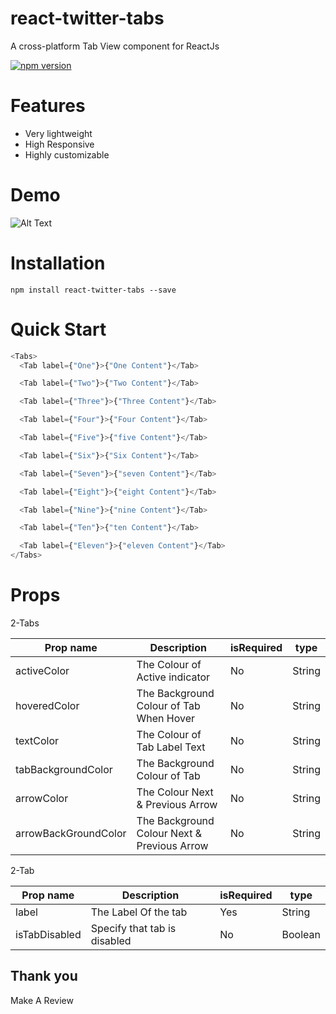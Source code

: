 # react-twitter-tabs

A cross-platform Tab View component for ReactJs

[![npm version](https://img.shields.io/badge/npm-v1.0.1-blue)](https://www.npmjs.com/package/react-twitter-tabs)

# Features

- Very lightweight
- High Responsive
- Highly customizable

# Demo

![Alt Text](https://s5.gifyu.com/images/react-twitter-tabs3.gif)

# Installation

```
npm install react-twitter-tabs --save

```

# Quick Start

```js
<Tabs>
  <Tab label={"One"}>{"One Content"}</Tab>

  <Tab label={"Two"}>{"Two Content"}</Tab>

  <Tab label={"Three"}>{"Three Content"}</Tab>

  <Tab label={"Four"}>{"Four Content"}</Tab>

  <Tab label={"Five"}>{"five Content"}</Tab>

  <Tab label={"Six"}>{"Six Content"}</Tab>

  <Tab label={"Seven"}>{"seven Content"}</Tab>

  <Tab label={"Eight"}>{"eight Content"}</Tab>

  <Tab label={"Nine"}>{"nine Content"}</Tab>

  <Tab label={"Ten"}>{"ten Content"}</Tab>

  <Tab label={"Eleven"}>{"eleven Content"}</Tab>
</Tabs>
```

# Props

2-Tabs

| Prop name            | Description                                 | isRequired | type   |
| -------------------- | ------------------------------------------- | ---------- | ------ |
| activeColor          | The Colour of Active indicator              | No         | String |
| hoveredColor         | The Background Colour of Tab When Hover     | No         | String |
| textColor            | The Colour of Tab Label Text                | No         | String |
| tabBackgroundColor   | The Background Colour of Tab                | No         | String |
| arrowColor           | The Colour Next & Previous Arrow            | No         | String |
| arrowBackGroundColor | The Background Colour Next & Previous Arrow | No         | String |

2-Tab

| Prop name     | Description                  | isRequired | type    |
| ------------- | ---------------------------- | ---------- | ------- |
| label         | The Label Of the tab         | Yes        | String  |
| isTabDisabled | Specify that tab is disabled | No         | Boolean |

## Thank you

Make A Review
